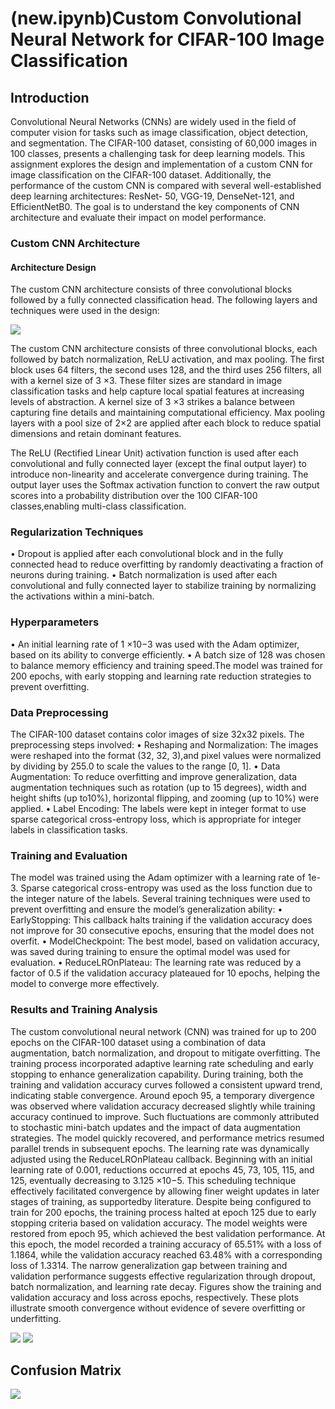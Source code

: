 # (new.ipynb)Custom Convolutional Neural Network for CIFAR-100 Image Classification
## Introduction 
Convolutional Neural Networks (CNNs) are widely used in the field of computer vision for tasks such as image classification, object detection, and segmentation. The CIFAR-100 dataset, consisting of 60,000 images in 100 classes, presents a challenging task for deep learning models. This assignment explores the design and implementation of a custom CNN for image classification on the CIFAR-100 dataset. Additionally, the performance of the custom CNN is compared with several well-established deep learning architectures: ResNet-
50, VGG-19, DenseNet-121, and EfficientNetB0. The goal is to understand the key components of CNN architecture and evaluate their impact on model performance.
### Custom CNN Architecture
#### Architecture Design
The custom CNN architecture consists of three convolutional blocks followed by a fully connected classification head. The following layers and techniques were used in the design:


<img src="arch.png">

The custom CNN architecture consists of three convolutional blocks, each followed by batch normalization, ReLU activation, and max pooling. The first block uses 64 filters, the second uses 128, and the third uses 256 filters, all with a kernel size of 3 ×3. These filter sizes are standard in image classification tasks and help capture local spatial features at increasing levels of abstraction. A kernel size of 3 ×3 strikes a balance between capturing fine details and maintaining computational efficiency. Max pooling layers with a pool size of 2×2 are applied after each block to reduce spatial dimensions and retain dominant features.

The ReLU (Rectified Linear Unit) activation function is used after each convolutional and fully connected layer (except the final output layer) to introduce non-linearity and accelerate convergence during training. The output layer uses the Softmax activation function to convert the raw output scores into a probability distribution over the 100 CIFAR-100 classes,enabling multi-class classification.

### Regularization Techniques
• Dropout is applied after each convolutional block and in the fully connected head to reduce overfitting by randomly deactivating a fraction of neurons during training.
• Batch normalization is used after each convolutional and fully connected layer to stabilize training by normalizing the activations within a mini-batch.
### Hyperparameters
• An initial learning rate of 1 ×10−3 was used with the Adam optimizer, based on its ability to converge efficiently.
• A batch size of 128 was chosen to balance memory efficiency and training speed.The model was trained for 200 epochs, with early stopping and learning rate reduction strategies to prevent overfitting.

### Data Preprocessing
The CIFAR-100 dataset contains color images of size 32x32 pixels. The preprocessing steps
involved:
• Reshaping and Normalization: The images were reshaped into the format (32, 32, 3),and pixel values were normalized by dividing by 255.0 to scale the values to the range
[0, 1].
• Data Augmentation: To reduce overfitting and improve generalization, data augmentation techniques such as rotation (up to 15 degrees), width and height shifts (up to10%), horizontal flipping, and zooming (up to 10%) were applied.
• Label Encoding: The labels were kept in integer format to use sparse categorical cross-entropy loss, which is appropriate for integer labels in classification tasks.

### Training and Evaluation
The model was trained using the Adam optimizer with a learning rate of 1e-3. Sparse categorical cross-entropy was used as the loss function due to the integer nature of the labels. Several training techniques were used to prevent overfitting and ensure the model’s generalization ability:
• EarlyStopping: This callback halts training if the validation accuracy does not improve for 30 consecutive epochs, ensuring that the model does not overfit.
• ModelCheckpoint: The best model, based on validation accuracy, was saved during training to ensure the optimal model was used for evaluation.
• ReduceLROnPlateau: The learning rate was reduced by a factor of 0.5 if the validation accuracy plateaued for 10 epochs, helping the model to converge more effectively.

### Results and Training Analysis
The custom convolutional neural network (CNN) was trained for up to 200 epochs on the CIFAR-100 dataset using a combination of data augmentation, batch normalization, and dropout to mitigate overfitting. The training process incorporated adaptive learning rate scheduling and early stopping to enhance generalization capability. During training, both the training and validation accuracy curves followed a consistent upward trend, indicating stable convergence. Around epoch 95, a temporary divergence was observed where validation accuracy decreased slightly while training accuracy continued to improve. Such fluctuations are commonly attributed to stochastic mini-batch updates and the impact of data augmentation strategies. The model quickly recovered, and performance metrics resumed parallel trends in subsequent epochs. The learning rate was dynamically adjusted using the ReduceLROnPlateau callback. Beginning with an initial learning rate of 0.001, reductions occurred at epochs 45, 73, 105, 115, and 125, eventually decreasing to 3.125 ×10−5. This scheduling technique effectively facilitated convergence by allowing finer weight updates in later stages of training, as supportedby literature. Despite being configured to train for 200 epochs, the training process halted at epoch 125 due to early stopping criteria based on validation accuracy. The model weights were restored from epoch 95, which achieved the best validation performance. At this epoch, the model recorded a training accuracy of 65.51% with a loss of 1.1864, while the validation accuracy reached 63.48% with a corresponding loss of 1.3314. The narrow generalization gap between training and validation performance suggests effective regularization through dropout, batch normalization, and learning rate decay. Figures show the training and validation accuracy and loss across epochs, respectively. These plots illustrate smooth convergence without evidence of severe overfitting or underfitting.

<img src="loss.png">

<img src="accuracy.png">

## Confusion Matrix

<img src="confusionmat">

